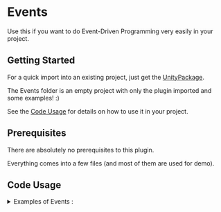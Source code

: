 # Events

Use this if you want to do Event-Driven Programming very easily in your project.

## Getting Started

For a quick import into an existing project, just get the [UnityPackage](EventsPackage.unitypackage).

The Events folder is an empty project with only the plugin imported and some examples! :)

See the [Code Usage](#code-usage) for details on how to use it in your project.

## Prerequisites

There are absolutely no prerequisites to this plugin.

Everything comes into a few files (and most of them are used for demo).

## Code Usage

<details><summary>Examples of Events :</summary>
```csharp
public class SimpleEvent : Event
{
    // You can have an event with no parameter at all.
}

public class ComplexEvent : Event
{
    // Or you can have an event which carries parameters across all observers.

    public int myInt { get; private set; }
    public string myString { get; private set; }

    public ComplexEvent() { }

    public ComplexEvent(int myInt)
    {
        this.myInt = myInt;
    }

    public ComplexEvent(int myInt, string myString)
    {
        this.myInt = myInt;
        this.myString = myString;
    }
}
```
</details>

## Screenshots

![Example 1](Screenshots/Example_1.PNG)
![Example 2](Screenshots/Example_2.PNG)

## Notes

* Last tested with [Unity 2018.2.1f1](https://unity3d.com/unity/whatsnew/unity-2018.2.1).

## Authors

* **[Arthur Cousseau](https://www.linkedin.com/in/arthurcousseau/)**

## License

This project is licensed under the MIT License - see the [LICENSE.md](LICENSE.md) file for details